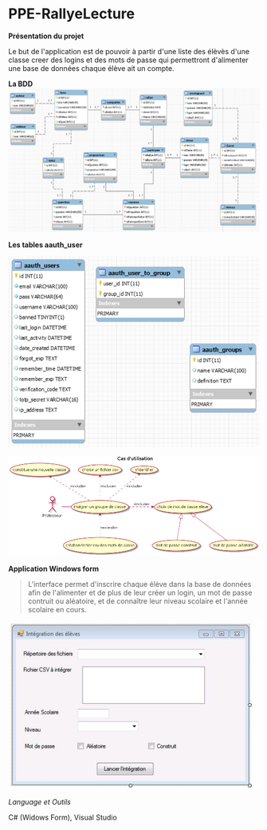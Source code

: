 # PPE-RallyeLecture

**Présentation du projet**

Le but de l'application est de pouvoir à partir d'une liste des élèvès d'une classe creer des logins et des mots de passe qui permettront 
d'alimenter une base de données chaque élève ait un compte.

**La BDD**
![alt text](https://github.com/clurgen/PPE-RallyeLecture/blob/master/schemaDbRallyeLecture.PNG)

**Les tables aauth_user**

![alt text](https://github.com/clurgen/PPE-RallyeLecture/blob/master/schemaDbAauth.PNG)

![alt text](https://github.com/clurgen/PPE-RallyeLecture/blob/master/Use_Case_Diagram.png)

**Application Windows form**
>L'interface permet d'inscrire chaque élève dans la base de données afin de l'alimenter et de plus de leur créer un login, un mot de passe contruit ou aléatoire, et de connaître leur niveau scolaire et l'année scolaire en cours.

![alt text](https://github.com/clurgen/PPE-RallyeLecture/blob/master/Interface.JPG)

*Language et Outils*

C# (Widows Form), Visual Studio
